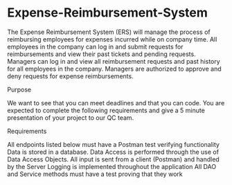 # Expense-Reimbursement-System
The Expense Reimbursement System (ERS) will manage the process of reimbursing employees for expenses incurred while on company time. All employees in the company can log in and submit requests for reimbursements and view their past tickets and pending requests. Managers can log in and view all reimbursement requests and past history for all employees in the company. Managers are authorized to approve and deny requests for expense reimbursements.

Purpose

We want to see that you can meet deadlines and that you can code. You are expected to complete the following requirements and give a 5 minute presentation of your project to our QC team.

Requirements


All endpoints listed below must have a Postman test verifying functionality
Data is stored in a database.
Data Access is performed through the use of Data Access Objects.
All input is sent from a client (Postman) and handled by the Server
Logging is implemented throughout the application
All DAO and Service methods must have a test proving that they work
